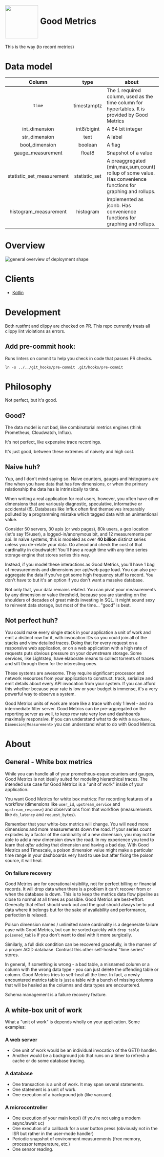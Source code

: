 # <img src="https://user-images.githubusercontent.com/3454741/151748581-1ad6c34c-f583-4813-b878-d19c98ec3427.png" width="108em" align="center"/> Good Metrics

This is the way (to record metrics)


# Data model

| Column                    | type          | about  |
| :-----:                   | :--:          | ---    |
| `time`                    | timestamptz   | The 1 required column, used as the time column for hypertables. It is provided by Good Metrics |
| int_dimension             | int8/bigint   | A 64 bit integer |
| str_dimension             | text          | A label |
| bool_dimension            | boolean       | A flag |
| gauge_measurement         | float8        | Snapshot of a value |
| statistic_set_measurement | statistic_set | A preaggregated {min,max,sum,count} rollup of some value. Has convenience functions for graphing and rollups. |
| histogram_measurement     | histogram     | Implemented as jsonb. Has convenience functions for graphing and rollups. |

# Overview
![general overview of deployment shape](https://user-images.githubusercontent.com/3454741/153928842-44b5eb0e-74b1-4e48-9f49-0db1d0490e57.svg)


# Clients
* [Kotlin](https://github.com/WarriorOfWire/goodmetrics_kotlin)

# Development
Both rustfmt and clippy are checked on PR. This repo currently treats all clippy lint violations as errors.

## Add pre-commit hook:
Runs linters on commit to help you check in code that passes PR checks.
```
ln -s ../../git_hooks/pre-commit .git/hooks/pre-commit
```

# Philosophy

Not perfect, but it's good.

## Good?
The data model is not bad, like combinatorial metrics engines (think
Prometheus, Cloudwatch, Influx).

It's not perfect, like expensive trace recordings.

It's just good, between these extremes of naivety and high cost.

## Naive huh?
Yup, and I don't mind saying so. Naive counters, gauges and histograms
are fine when you have data that has few dimensions, or when the primary
relationship the data has is intrinsically to time.

When writing a real application for real users, however, you often have
other dimensions that are variously diagnostic, speculative, informative
or accidental (!!). Databases like Influx often find themselves
irreparably polluted by a programming mistake which tagged data with an
unintentional value.

Consider 50 servers, 30 apis (or web pages), 80k users, a geo location
(let's say 15/user), a logged-in/anonymous bit, and 12 measurements per
api. In naive systems, this is modeled as over **40 billion** distinct
series unless you de-relate your data. Go ahead and check the cost of
that cardinality in cloudwatch! You'll have a rough time with any time
series storage engine that stores series this way.

Instead, if you model these interactions as Good Metrics, you'll have
1 bag of measurements and dimensions per api/web page load. You can also
pre-aggregate the data if you've got some high frequency stuff to record.
You don't have to but it's an option if you don't want a massive database.

Not only that, your data remains related. You can pivot your measurements
by any dimension or value threshold, because you are standing on the shoulders
of decades of great minds investing in SQL. It might sound sexy to reinvent
data storage, but most of the time... "good" is best.

## Not perfect huh?
You could make every single stack in your application a unit of work and emit
a distinct row for it, with invocation IDs so you could join all of the stacks
and view detailed traces. Doing that for every request on a responsive web
application, or on a web application with a high rate of requests puts obvious
pressure on your downstream storage. Some services, like Lightstep, have elaborate
means to collect torrents of traces and sift through them for the interesting ones.

These systems are awesome. They require significant processor and network resources
from your application to construct, track, serialize and emit details about every
API invocation from your system. If you can afford this whether because your rate is
low or your budget is immense, it's a very powerful way to observe a system.

Good Metrics units of work are more like a trace with only 1 level - and no
intermediate filter server. Good Metrics can be pre-aggregated on the reporting
server as well, to keep row rate very low and dashboards maximally responsive.
If you can understand what to do with a `map<Name, Dimension|Measurement>` you
can understand what to do with Good Metrics.

# About
## General - White box metrics
While you can handle all of your prometheus-esque counters and gauges,
Good Metrics is not ideally suited for modeling hierarchical traces.
The intended use case for Good Metrics is a "unit of work" inside of
your application.

You want Good Metrics for white box metrics: For recording features of a
workflow (dimensions like `user_id`, `upstream_service` and `upstream_response`)
and observations from that workflow (measurements like `db_latency` and
`request_bytes`).

Remember that your white-box metrics will change. You will need more dimensions
and more measurements down the road. If your series count explodes by a factor
of the cardinality of a new dimension, you may not be able to add a new dimension
down the road. In my experience you tend to learn that _after_ adding that dimension
and having a bad day. With Good Metrics and Timescale, a poison dimension value
might make a particular time range in your dashboards very hard to use but after
fixing the poison source, it will heal.

### On failure recovery
Good Metrics are for operational visibility, not for perfect billing or financial
records. It will drop data when there is a problem it can't recover from or when
the database is down. This is to keep the metrics data flow pipeline as close to
normal at all times as possible. Good Metrics are best-effort. Generally that
effort should work out and the goal should always be to put data where it belongs
but for the sake of availability and performance, perfection is relaxed.

Poison dimension names / unlimited name cardinality is a degenerate failure case
with Good Metrics, but can be sorted quickly with `drop table poisoned_table` if
you don't want to deal with it more surgically.

Similarly, a full disk condition can be recovered gracefully, in the manner of a
proper ACID database. Contrast this other self-hosted "time series" stores.

In general, if something is wrong - a bad table, a misnamed column or a column
with the wrong data type - you can just delete the offending table or column.
Good Metrics tries to self-heal all the time. In fact, a newly encountered metrics
table is just a table with a bunch of missing columns that will be healed as the
columns and data types are encountered.

Schema management is a failure recovery feature.

## A white-box unit of work
What a "unit of work" is depends wholly on your application. Some examples:

### A web server
* One unit of work would be an individual invocation of the GET() handler.
* Another would be a background job that runs on a timer to refresh a cache
  or do some database tracing.

### A database
* One transaction is a unit of work. It may span several statements.
* One statement is a unit of work.
* One execution of a background job (like vacuum).

### A microcontroller
* One execution of your main loop() (if you're not using a modern async/await uc)
* One execution of a callback for a user button press (obviously not in the ISR
  but rather in the user-mode handler)
* Periodic snapshot of environment measurements (free memory, processor 
  temperature, etc.)
* One sensor reading.
